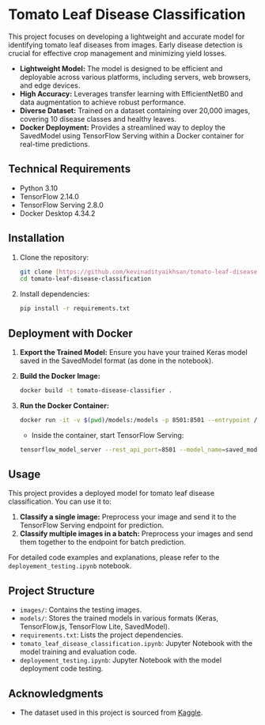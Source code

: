 # Tomato Leaf Disease Classification

This project focuses on developing a lightweight and accurate model for identifying tomato leaf diseases from images. Early disease detection is crucial for effective crop management and minimizing yield losses.

* **Lightweight Model:** The model is designed to be efficient and deployable across various platforms, including servers, web browsers, and edge devices.
* **High Accuracy:** Leverages transfer learning with EfficientNetB0 and data augmentation to achieve robust performance.
* **Diverse Dataset:** Trained on a dataset containing over 20,000 images, covering 10 disease classes and healthy leaves.
* **Docker Deployment:** Provides a streamlined way to deploy the SavedModel using TensorFlow Serving within a Docker container for real-time predictions.

## Technical Requirements

* Python 3.10
* TensorFlow 2.14.0 
* TensorFlow Serving 2.8.0
* Docker Desktop 4.34.2

## Installation

1. Clone the repository:

   ```bash
   git clone [https://github.com/kevinadityaikhsan/tomato-leaf-disease-classification.git](https://github.com/kevinadityaikhsan/tomato-leaf-disease-classification.git)
   cd tomato-leaf-disease-classification
   ```

2. Install dependencies:

   ```bash
   pip install -r requirements.txt
   ```

## Deployment with Docker

1. **Export the Trained Model:** Ensure you have your trained Keras model saved in the SavedModel format (as done in the notebook).

2. **Build the Docker Image:**

   ```bash
   docker build -t tomato-disease-classifier .
   ```

3. **Run the Docker Container:**

   ```bash
   docker run -it -v $(pwd)/models:/models -p 8501:8501 --entrypoint /bin/bash tomato-disease-classifier
   ```
   * Inside the container, start TensorFlow Serving:
   ```bash
   tensorflow_model_server --rest_api_port=8501 --model_name=saved_model --model_base_path=/models/saved_model/
   ```

## Usage

This project provides a deployed model for tomato leaf disease classification. You can use it to:

1. **Classify a single image:** Preprocess your image and send it to the TensorFlow Serving endpoint for prediction.
2. **Classify multiple images in a batch:** Preprocess your images and send them together to the endpoint for batch prediction.

For detailed code examples and explanations, please refer to the `deployement_testing.ipynb` notebook. 

## Project Structure

* `images/`: Contains the testing images.
* `models/`: Stores the trained models in various formats (Keras, TensorFlow.js, TensorFlow Lite, SavedModel).
* `requirements.txt`: Lists the project dependencies.
* `tomato_leaf_disease_classification.ipynb`: Jupyter Notebook with the model training and evaluation code.
* `deployement_testing.ipynb`: Jupyter Notebook with the model deployment code testing.

## Acknowledgments

* The dataset used in this project is sourced from [Kaggle](https://www.kaggle.com/datasets/ashishmotwani/tomato).
```
